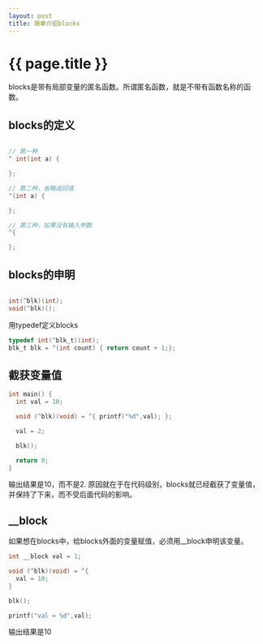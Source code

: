 ```yaml
---
layout: post
title: 简单介绍blocks
---
```


{{ page.title }}
================

blocks是带有局部变量的匿名函数。所谓匿名函数，就是不带有函数名称的函数。

## blocks的定义

``` c

// 第一种
^ int(int a) {

};

// 第二种，省略返回值
^(int a) {

};

// 第三种，如果没有输入参数
^{

};

```

## blocks的申明

``` c

int(^blk)(int);
void(^blk)();

```


用typedef定义blocks

``` c
typedef int(^blk_t)(int);
blk_t blk = ^(int count) { return count + 1;};

```

## 截获变量值

``` c
int main() {
  int val = 10;

  void (^blk)(void) = ^{ printf("%d",val); };

  val = 2;

  blk();

  return 0;
}
```

输出结果是10，而不是2.
原因就在于在代码级别，blocks就已经截获了变量值，并保持了下来，而不受后面代码的影响。

## __block

如果想在blocks中，给blocks外面的变量赋值，必须用__block申明该变量。

``` c
int __block val = 1;

void (^blk)(void) = ^{
  val = 10;
}

blk();

printf("val = %d",val);
```

输出结果是10
